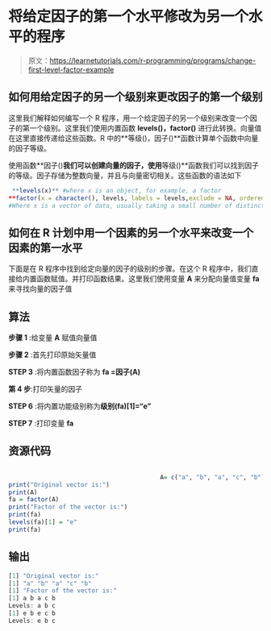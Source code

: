 # 将给定因子的第一个水平修改为另一个水平的程序

> 原文：<https://learnetutorials.com/r-programming/programs/change-first-level-factor-example>

## 如何用给定因子的另一个级别来更改因子的第一个级别

这里我们解释如何编写一个 R 程序，用一个给定因子的另一个级别来改变一个因子的第一个级别。这里我们使用内置函数 **levels()，factor()** 进行此转换。向量值在这里直接传递给这些函数。R 中的**等级()，因子()**函数计算单个函数中向量的因子等级。

使用函数**因子()**我们可以创建向量的因子，使用**等级()**函数我们可以找到因子的等级。因子存储为整数向量，并且与向量密切相关。这些函数的语法如下

```r
 **levels(x)** #where x is an object, for example, a factor
**factor(x = character(), levels, labels = levels,exclude = NA, ordered = is.ordered(x), nmax = NA)** 
#Where x is a vector of data, usually taking a small number of distinct values 

```

## 如何在 R 计划中用一个因素的另一个水平来改变一个因素的第一水平

下面是在 R 程序中找到给定向量的因子的级别的步骤。在这个 R 程序中，我们直接给内置函数赋值。并打印函数结果。这里我们使用变量 **A** 来分配向量值变量 **fa** 来寻找向量的因子值

## 算法

**步骤 1** :给变量 **A** 赋值向量值

**步骤 2** :首先打印原始矢量值

**STEP 3** :将内置函数因子称为 **fa =因子(A)**

**第 4 步**:打印矢量的因子

**STEP 6** :将内置功能级别称为**级别(fa)[1]=“e”**

**STEP 7** :打印变量 **fa**

## 资源代码

```r

                                          A= c("a", "b", "a", "c", "b")
print("Original vector is:")
print(A)
fa = factor(A)
print("Factor of the vector is:")
print(fa)
levels(fa)[1] = "e"
print(fa)

```

## 输出

```r
[1] "Original vector is:"
[1] "a" "b" "a" "c" "b"
[1] "Factor of the vector is:"
[1] a b a c b
Levels: a b c
[1] e b e c b
Levels: e b c 
```